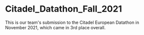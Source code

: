 # Citadel_Datathon_Fall_2021
This is our team's submission to the Citadel European Datathon in November 2021, which came in 3rd place overall.
